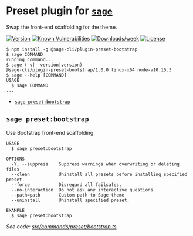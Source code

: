 Preset plugin for [`sage`](https://roots.io/sage/cli)
================

Swap the front-end scaffolding for the theme.

[![Version](https://img.shields.io/npm/v/@sage-cli/plugin-preset-bootstrap.svg)](https://npmjs.org/package/@sage-cli/plugin-preset-bootstrap)
[![Known Vulnerabilities](https://snyk.io/test/npm/@sage-cli/plugin-preset-bootstrap/badge.svg)](https://snyk.io/test/npm/@sage-cli/plugin-preset-bootstrap)
[![Downloads/week](https://img.shields.io/npm/dw/@sage-cli/plugin-preset-bootstrap.svg)](https://npmjs.org/package/@sage-cli/plugin-preset-bootstrap)
[![License](https://img.shields.io/npm/l/@sage-cli/plugin-preset-bootstrap.svg)](https://github.com/roots/sage-cli/blob/master/packages/preset-bootstrap/package.json)


<!-- toc -->

<!-- tocstop -->

<!-- usage -->
```sh-session
$ npm install -g @sage-cli/plugin-preset-bootstrap
$ sage COMMAND
running command...
$ sage (-v|--version|version)
@sage-cli/plugin-preset-bootstrap/1.0.0 linux-x64 node-v10.15.3
$ sage --help [COMMAND]
USAGE
  $ sage COMMAND
...
```
<!-- usagestop -->

<!-- commands -->
* [`sage preset:bootstrap`](#sage-presetbootstrap)

## `sage preset:bootstrap`

Use Bootstrap front-end scaffolding.

```
USAGE
  $ sage preset:bootstrap

OPTIONS
  -Y, --suppress    Suppress warnings when overwriting or deleting files
  --clean           Uninstall all presets before installing specified preset.
  --force           Disregard all failsafes.
  --no-interaction  Do not ask any interactive questions
  --path=path       Custom path to Sage theme
  --uninstall       Uninstall specified preset.

EXAMPLE
  $ sage preset:bootstrap
```

_See code: [src/commands/preset/bootstrap.ts](https://github.com/roots/sage-cli/blob/v1.0.0/packages/preset-bootstrap/src/commands/preset/bootstrap.ts)_
<!-- commandsstop -->

